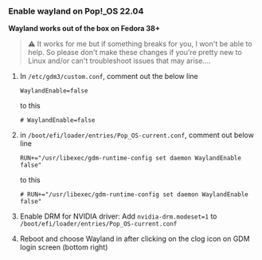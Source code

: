### Enable wayland on Pop!_OS 22.04

**Wayland works out of the box on Fedora 38+**

> ⚠️ It works for me but if something breaks for you, I won't be able to help. So please don't make these changes if you're pretty new to Linux and/or can't troubleshoot issues that may arise.... 

1. In `/etc/gdm3/custom.conf`, comment out the below line 

    ```
    WaylandEnable=false
    ```
    
    to this 

    ```
    # WaylandEnable=false
    ```

2. in `/boot/efi/loader/entries/Pop_OS-current.conf`, comment out below line

    ```
    RUN+="/usr/libexec/gdm-runtime-config set daemon WaylandEnable false"
    ```

    to this 

    ```
    # RUN+="/usr/libexec/gdm-runtime-config set daemon WaylandEnable false"
    ```

3. Enable DRM for NVIDIA driver: Add `nvidia-drm.modeset=1` to `/boot/efi/loader/entries/Pop_OS-current.conf`
4. Reboot and choose Wayland in after clicking on the clog icon on GDM login screen (bottom right)
